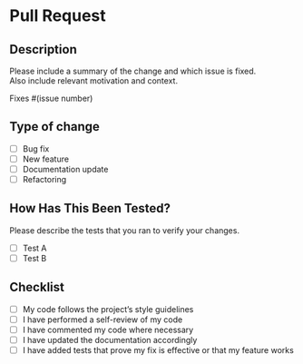 # Pull Request

## Description

Please include a summary of the change and which issue is fixed.  
Also include relevant motivation and context.

Fixes #(issue number)

## Type of change

- [ ] Bug fix
- [ ] New feature
- [ ] Documentation update
- [ ] Refactoring

## How Has This Been Tested?

Please describe the tests that you ran to verify your changes.

- [ ] Test A
- [ ] Test B

## Checklist

- [ ] My code follows the project’s style guidelines  
- [ ] I have performed a self-review of my code  
- [ ] I have commented my code where necessary  
- [ ] I have updated the documentation accordingly  
- [ ] I have added tests that prove my fix is effective or that my feature works  
